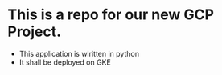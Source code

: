 # This is a repo for our new GCP Project.

- This application is wiritten in python
- It shall be deployed on GKE